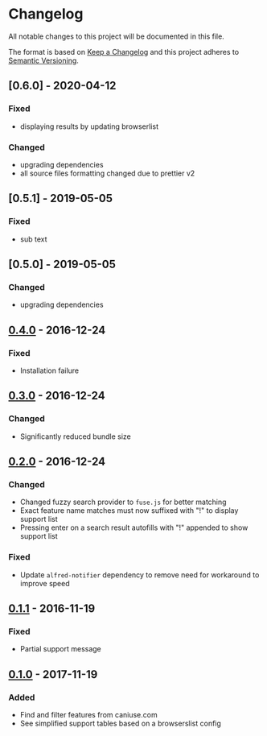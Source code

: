 # Changelog

All notable changes to this project will be documented in this file.

The format is based on [Keep a Changelog](http://keepachangelog.com/)
and this project adheres to [Semantic Versioning](http://semver.org/).

## [0.6.0] - 2020-04-12

### Fixed

- displaying results by updating browserlist

### Changed

- upgrading dependencies
- all source files formatting changed due to prettier v2

## [0.5.1] - 2019-05-05

### Fixed

- sub text

## [0.5.0] - 2019-05-05

### Changed

- upgrading dependencies

## [0.4.0] - 2016-12-24

### Fixed

- Installation failure

## [0.3.0] - 2016-12-24

### Changed

- Significantly reduced bundle size

## [0.2.0] - 2016-12-24

### Changed

- Changed fuzzy search provider to `fuse.js` for better matching
- Exact feature name matches must now suffixed with "!" to display support list
- Pressing enter on a search result autofills with "!" appended to show support list

### Fixed

- Update `alfred-notifier` dependency to remove need for workaround to improve speed

## [0.1.1] - 2016-11-19

### Fixed

- Partial support message

## [0.1.0] - 2017-11-19

### Added

- Find and filter features from caniuse.com
- See simplified support tables based on a browserslist config

[0.4.0]: https://github.com/robjtede/monux/compare/v0.3.0...v0.4.0
[0.3.0]: https://github.com/robjtede/monux/compare/v0.2.0...v0.3.0
[0.2.0]: https://github.com/robjtede/monux/compare/v0.1.1...v0.2.0
[0.1.1]: https://github.com/robjtede/monux/compare/v0.1.0...v0.1.1
[0.1.0]: https://github.com/robjtede/monux/compare/4f9e08...v0.1.0
